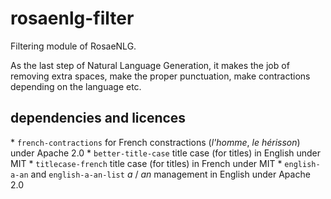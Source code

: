 # rosaenlg-filter

Filtering module of RosaeNLG. 

As the last step of Natural Language Generation, it makes the job of removing extra spaces, make the proper punctuation, make contractions depending on the language etc.

## dependencies and licences

* `french-contractions` for French constractions (_l'homme_, _le hérisson_) under Apache 2.0
* `better-title-case` title case (for titles) in English under MIT
* `titlecase-french` title case (for titles) in French under MIT
* `english-a-an` and `english-a-an-list` _a_ / _an_ management in English under Apache 2.0

